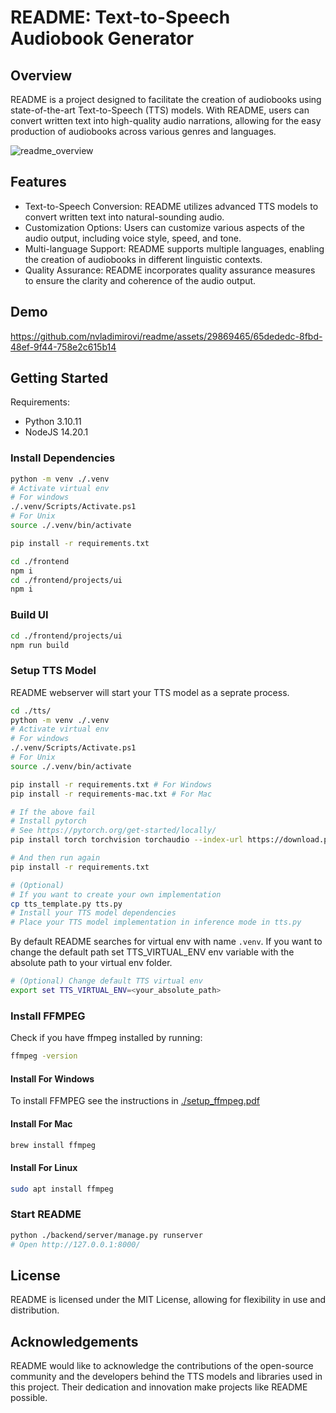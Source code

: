 # README: Text-to-Speech Audiobook Generator
## Overview
README is a project designed to facilitate the creation of audiobooks using state-of-the-art Text-to-Speech (TTS) models. With README, users can convert written text into high-quality audio narrations, allowing for the easy production of audiobooks across various genres and languages.

![readme_overview](https://github.com/nvladimirovi/readme/assets/29869465/9da91956-8b61-40e9-a870-24a95ec421dd)

## Features
- Text-to-Speech Conversion: README utilizes advanced TTS models to convert written text into natural-sounding audio.
- Customization Options: Users can customize various aspects of the audio output, including voice style, speed, and tone.
- Multi-language Support: README supports multiple languages, enabling the creation of audiobooks in different linguistic contexts.
- Quality Assurance: README incorporates quality assurance measures to ensure the clarity and coherence of the audio output.

## Demo
https://github.com/nvladimirovi/readme/assets/29869465/65dededc-8fbd-48ef-9f44-758e2c615b14

## Getting Started
Requirements:
- Python 3.10.11
- NodeJS 14.20.1

### Install Dependencies
```bash
python -m venv ./.venv
# Activate virtual env
# For windows
./.venv/Scripts/Activate.ps1
# For Unix
source ./.venv/bin/activate

pip install -r requirements.txt

cd ./frontend
npm i
cd ./frontend/projects/ui
npm i
```

### Build UI
```bash
cd ./frontend/projects/ui
npm run build
```

### Setup TTS Model
README webserver will start your TTS model as a seprate process.
```bash
cd ./tts/
python -m venv ./.venv
# Activate virtual env
# For windows
./.venv/Scripts/Activate.ps1
# For Unix
source ./.venv/bin/activate

pip install -r requirements.txt # For Windows
pip install -r requirements-mac.txt # For Mac

# If the above fail
# Install pytorch
# See https://pytorch.org/get-started/locally/
pip install torch torchvision torchaudio --index-url https://download.pytorch.org/whl/cu121

# And then run again
pip install -r requirements.txt

# (Optional)
# If you want to create your own implementation
cp tts_template.py tts.py
# Install your TTS model dependencies
# Place your TTS model implementation in inference mode in tts.py
```
By default README searches for virtual env with name `.venv`. If you want to change the default path set TTS_VIRTUAL_ENV env variable with the absolute path to your virtual env folder.
```bash
# (Optional) Change default TTS virtual env
export set TTS_VIRTUAL_ENV=<your_absolute_path>
```

### Install FFMPEG
Check if you have ffmpeg installed by running:
```bash
ffmpeg -version
```

#### Install For Windows
To install FFMPEG see the instructions in [./setup_ffmpeg.pdf](setup_ffmpeg.pdf)

#### Install For Mac
```bash
brew install ffmpeg
```

#### Install For Linux
```bash
sudo apt install ffmpeg
```

### Start README
```bash
python ./backend/server/manage.py runserver
# Open http://127.0.0.1:8000/
```

## License
README is licensed under the MIT License, allowing for flexibility in use and distribution.

## Acknowledgements
README would like to acknowledge the contributions of the open-source community and the developers behind the TTS models and libraries used in this project. Their dedication and innovation make projects like README possible.
